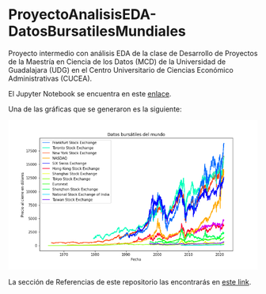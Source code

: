 # ProyectoAnalisisEDA-DatosBursatilesMundiales
Proyecto intermedio con análisis EDA de la clase de Desarrollo de Proyectos de la Maestría en Ciencia de los Datos (MCD) de la Universidad de Guadalajara (UDG) en el Centro Universitario de Ciencias Económico Administrativas (CUCEA).


El Jupyter Notebook se encuentra en este [enlace](/src/EDA-DatosBursatilesMundiales.ipynb).

Una de las gráficas que se generaron es la siguiente:

![](results/stocks.png)

La sección de Referencias de este repositorio las encontrarás en [este link](doc/referencias.md).
